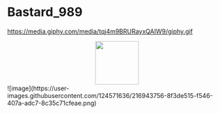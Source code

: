 # Bastard_989

<img>https://media.giphy.com/media/tqj4m9BRURayxQAIW9/giphy.gif</img>
<div id="header" align="center">
  <img src="https://media.giphy.com/media/zOvBKUUEERdNm/giphy.gif" width="100"/>
</div>
![image](https://user-images.githubusercontent.com/124571636/216943756-8f3de515-f546-407a-adc7-8c35c71cfeae.png)
